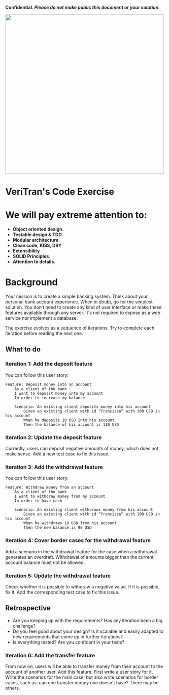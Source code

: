 **Confidential. *Please do not make public this document or your solution.***

<p>
<img width="500" src="https://i.imgur.com/jsTbKua.png">
</p>

# VeriTran's Code Exercise

# We will pay extreme attention to:
- **Object oriented design.**
- **Testable design & TDD.**
- **Modular architecture.**
- **Clean code, KISS, DRY**
- **Extensibility**
- **SOLID Principles.**
- **Attention to details.**

# Background

Your mission is to create a simple banking system. Think about your personal
bank account experience. When in doubt, go for the simplest solution. You don’t
need to create any kind of user interface or make these features available
through any server. It's not required to expose as a web service nor implement
a database.

The exercise evolves as a sequence of iterations. Try to complete each
iteration before reading the next one.

## What to do
### Iteration 1: Add the deposit feature

You can follow this user story:

```gherkin
Feature: Deposit money into an account
    As a client of the bank
    I want to deposit money into my account
    In order to increase my balance

    Scenario: An existing client deposits money into his account
        Given an existing client with id “francisco” with 100 USD in his account
        When he deposits 10 USD into his account
        Then the balance of his account is 110 USD
```

### Iteration 2: Update the deposit feature

Currently, users can deposit negative amounts of money, which does not make
sense. Add a new test case to fix this issue.

### Iteration 3: Add the withdrawal feature

You can follow this user story:

```gherkin
Feature: Withdraw money from an account
    As a client of the bank
    I want to withdraw money from my account
    In order to have cash

    Scenario: An existing client withdraws money from his account
        Given an existing client with id “francisco” with 100 USD in his account
        When he withdraws 10 USD from his account
        Then the new balance is 90 USD
```

### Iteration 4: Cover border cases for the withdrawal feature

Add a scenario in the withdrawal feature for the case when a withdrawal
generates an overdraft. Withdrawal of amounts bigger than the current account
balance must not be allowed.

### Iteration 5: Update the withdrawal feature

Check whether it is possible to withdraw a negative value. If it is possible,
fix it. Add the corresponding test case to fix this issue.

## Retrospective

- Are you keeping up with the requirements? Has any iteration been a big
  challenge?
- Do you feel good about your design? Is it scalable and easily adapted to new
  requirements that come up in further iterations?
- Is everything tested? Are you confident in your tests?

### Iteration 6: Add the transfer feature

From now on, users will be able to transfer money from their account to the
account of another user. Add this feature. First write a user story for it.
Write the scenarios for the main case, but also write scenarios for border
cases, such as: can one transfer money one doesn't have? There may be others.
